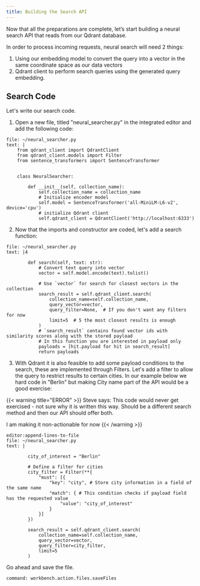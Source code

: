 ```yaml
---
title: Building the Search API
---
```




Now that all the preparations are complete, let’s start building a neural search API that reads from our Qdrant database.

In order to process incoming requests, neural search will need 2 things: 
1) Using our embedding model to convert the query into a vector in the same coordinate space as our data vectors
2) Qdrant client to perform search queries using the generated query embedding.


## Search Code

Let's write our search code. 

1. Open a new file, titled "neural_searcher.py" in the integrated editor and add the following code:

```editor:append-lines-to-file
file: ~/neural_searcher.py
text: |
    from qdrant_client import QdrantClient
    from qdrant_client.models import Filter
    from sentence_transformers import SentenceTransformer


    class NeuralSearcher:

        def __init__(self, collection_name):
            self.collection_name = collection_name
            # Initialize encoder model
            self.model = SentenceTransformer('all-MiniLM-L6-v2', device='cpu')
            # initialize Qdrant client
            self.qdrant_client = QdrantClient('http://localhost:6333')

```

2. Now that the imports and constructor are coded, let's add a search function:

```editor:append-lines-to-file
file: ~/neural_searcher.py
text: |4

        def search(self, text: str):
            # Convert text query into vector
            vector = self.model.encode(text).tolist()

            # Use `vector` for search for closest vectors in the collection
            search_result = self.qdrant_client.search(
                collection_name=self.collection_name,
                query_vector=vector,
                query_filter=None,  # If you don't want any filters for now
                limit=5  # 5 the most closest results is enough
            )
            # `search_result` contains found vector ids with similarity scores along with the stored payload
            # In this function you are interested in payload only
            payloads = [hit.payload for hit in search_result]
            return payloads
```
3. With Qdrant it is also feasible to add some payload conditions to the search, these are implemented through Filters. Let's add a filter to allow the query to restrict results to certain cities. In our example below we hard code in "Berlin" but making City name part of the API would be a good exercise:

{{< warning title="ERROR" >}}
Steve says: This code would never get exercised - not sure why it is written this way. Should be a different search method and then our API should offer both. 

I am making it non-actionable for now
{{< /warning >}}

```
editor:append-lines-to-file
file: ~/neural_searcher.py
text: |

        city_of_interest = "Berlin"

        # Define a filter for cities
        city_filter = Filter(**{
            "must": [{
                "key": "city", # Store city information in a field of the same name 
                "match": { # This condition checks if payload field has the requested value
                    "value": "city_of_interest"
                }
            }]
        })

        search_result = self.qdrant_client.search(
            collection_name=self.collection_name,
            query_vector=vector,
            query_filter=city_filter,
            limit=5
        )

```

Go ahead and save the file.

```editor:execute-command
command: workbench.action.files.saveFiles
```

